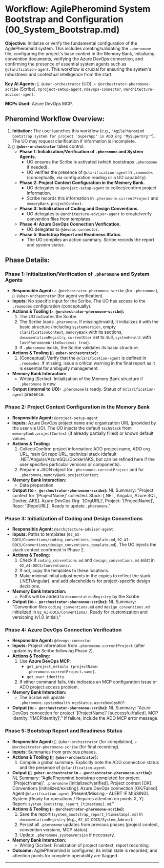 # Workflow: AgilePheromind System Bootstrap and Configuration (00_System_Bootstrap.md)

**Objective:** Initialize or verify the fundamental configuration of the AgilePheromind system. This includes creating/validating the `.pheromone` file, configuring the project's base context in the Memory Bank, initializing convention documents, verifying the Azure DevOps connection, and confirming the presence of essential system agents such as `@clarification-agent`. This workflow is crucial for ensuring the system's robustness and contextual intelligence from the start.

**Key AI Agents:** `🧐 @uber-orchestrator` (UO), `✍️ @orchestrator-pheromone-scribe` (Scribe), `@project-setup-agent`, `@devops-connector`, `@architecture-advisor-agent`.

**MCPs Used:** Azure DevOps MCP.

## Pheromind Workflow Overview:

1.  **Initiation:** The user launches this workflow (e.g., `"AgilePheromind bootstrap system for project 'SuperApp' in ADO org 'MySuperOrg'"`). The UO may request clarification if information is incomplete.
2.  **`🧐 @uber-orchestrator`** takes control.
    *   **Phase 1: Initialization/Verification of `.pheromone` and System Agents.**
        *   UO ensures the Scribe is activated (which bootstraps `.pheromone` if needed).
        *   UO verifies the presence of `@clarification-agent` in `.roomodes` (conceptually, via configuration reading or a UO capability).
    *   **Phase 2: Project Context Configuration in the Memory Bank.**
        *   UO delegates to `@project-setup-agent` to collect/confirm project information.
        *   Scribe records this information in `.pheromone.currentProject` and `memoryBank.projectContext`.
    *   **Phase 3: Initialization of Coding and Design Conventions.**
        *   UO delegates to `@architecture-advisor-agent` to create/verify convention files from templates.
    *   **Phase 4: Azure DevOps Connection Verification.**
        *   UO delegates to `@devops-connector`.
    *   **Phase 5: Bootstrap Report and Readiness Status.**
        *   The UO compiles an action summary. Scribe records the report and system status.

## Phase Details:

### Phase 1: Initialization/Verification of `.pheromone` and System Agents
*   **Responsible Agent:** `✍️ @orchestrator-pheromone-scribe` (for `.pheromone`), `🧐 @uber-orchestrator` (for agent verification).
*   **Inputs:** No specific input for the Scribe. The UO has access to the `.roomodes` configuration (conceptually).
*   **Actions & Tooling (`✍️ @orchestrator-pheromone-scribe`):**
    1.  The UO activates the Scribe.
    2.  The Scribe loads `.pheromone`. If missing/invalid, it initializes it with the basic structure (including `systemVersion`, empty `clarificationContext`, `memoryBank` with its sections, `documentationRegistry`, `currentUser` set to null, `systemHealth` with `lastPheromoneWriteSuccess: true`).
    3.  If `.pheromone` exists, the Scribe validates its basic structure.
*   **Actions & Tooling (`🧐 @uber-orchestrator`):**
    1.  (Conceptual) Verify that the `@clarification-agent` is defined in `.roomodes`. If missing, issue a critical warning in the final report as it is essential for ambiguity management.
*   **Memory Bank Interaction:**
    *   Writing (Scribe): Initialization of the Memory Bank structure if `.pheromone` is new.
*   **Output (internal to UO):** `.pheromone` is ready. Status of `@clarification-agent` presence.

### Phase 2: Project Context Configuration in the Memory Bank
*   **Responsible Agent:** `@project-setup-agent`
*   **Inputs:** Azure DevOps project name and organization URL (provided by the user via UO). The UO injects the default `techStack` from `memoryBank.projectContext` (if already partially filled) or known default values.
*   **Actions & Tooling:**
    1.  Collect/Confirm project information: ADO project name, ADO org URL, main Git repo URL, technical stack (default .NET/Angular/AzureSQL/Docker/AKS, but can be refined here if the user specifies particular versions or components).
    2.  Prepare a JSON object for `.pheromone.currentProject` and for `.pheromone.memoryBank.projectContext`.
*   **Memory Bank Interaction:**
    *   Data preparation.
*   **Output (to `✍️ @orchestrator-pheromone-scribe`):** NL Summary: "Project context for '[ProjectName]' collected. Stack: [.NET, Angular, Azure SQL, Docker, AKS]. Azure DevOps Org: '[OrgURL]', Project: '[ProjectName]', Repo: '[RepoURL]'. Ready to update `.pheromone`."

### Phase 3: Initialization of Coding and Design Conventions
*   **Responsible Agent:** `@architecture-advisor-agent`
*   **Inputs:** Paths to templates (`02_AI-DOCS/Conventions/coding_conventions_template.md`, `02_AI-DOCS/Conventions/design_conventions_template.md`). The UO injects the stack context confirmed in Phase 2.
*   **Actions & Tooling:**
    1.  Check if `coding_conventions.md` and `design_conventions.md` exist in `02_AI-DOCS/Conventions/`.
    2.  If not, copy the templates to these locations.
    3.  Make minimal initial adjustments in the copies to reflect the stack (.NET/Angular), and add placeholders for project-specific design decisions.
*   **Memory Bank Interaction:**
    *   Paths will be added to `documentationRegistry` by the Scribe.
*   **Output (to `✍️ @orchestrator-pheromone-scribe`):** NL Summary: "Convention files `coding_conventions.md` and `design_conventions.md` initialized in `02_AI-DOCS/Conventions/`. Ready for customization and versioning (v1.0_initial)."

### Phase 4: Azure DevOps Connection Verification
*   **Responsible Agent:** `@devops-connector`
*   **Inputs:** Project information from `.pheromone.currentProject` (after update by the Scribe following Phase 2).
*   **Actions & Tooling:**
    1.  Use **Azure DevOps MCP**:
        *   `get_project_details {projectName: .pheromone.currentProject.name}`.
        *   `get_user_identity`.
    2.  If either command fails, this indicates an MCP configuration issue or ADO project access problem.
*   **Memory Bank Interaction:**
    *   The Scribe will update `.pheromone.systemHealth.mcpStatus.azureDevOpsMCP`.
*   **Output (to `✍️ @orchestrator-pheromone-scribe`):** NL Summary: "Azure DevOps connection for project '[ProjectName]' [successful/failed]. MCP Identity: '[MCPIdentity]'." If failure, include the ADO MCP error message.

### Phase 5: Bootstrap Report and Readiness Status
*   **Responsible Agent:** `🧐 @uber-orchestrator` (for compilation), `✍️ @orchestrator-pheromone-scribe` (for final recording).
*   **Inputs:** Summaries from previous phases.
*   **Actions & Tooling (`🧐 @uber-orchestrator`):**
    1.  Compile a global summary. Explicitly note the ADO connection status and the presence of `@clarification-agent`.
*   **Output (`🧐 @uber-orchestrator` to `✍️ @orchestrator-pheromone-scribe`):** NL Summary: "AgilePheromind bootstrap completed for project '[ProjectName]'. `.pheromone` [initialized/verified]. Project context [OK]. Conventions [initialized/existing]. Azure DevOps connection [OK/Failed]. Agent `@clarification-agent` [Present/Missing - ALERT IF MISSING]. System [Ready for operations / Requires attention on points X, Y]. Report: `system_bootstrap_report_[timestamp].md`."
*   **Actions & Tooling (`✍️ @orchestrator-pheromone-scribe`):**
    1.  Save the report (`system_bootstrap_report_[timestamp].md`) in `documentationRegistry` (e.g., `02_AI-DOCS/System_Admin/`).
    2.  Persist all `.pheromone` updates from previous phases (project context, convention versions, MCP status).
    3.  Update `.pheromone.systemVersion` if necessary.
*   **Memory Bank Interaction:**
    *   Writing (Scribe): Finalization of project context, report recording.
*   **Outcome:** AgilePheromind is configured, its initial state is recorded, and attention points for complete operability are flagged.

---